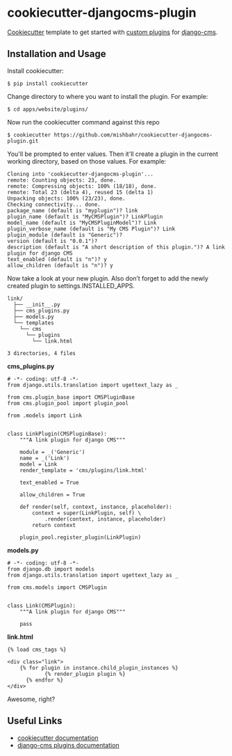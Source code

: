 cookiecutter-djangocms-plugin
=============================

[Cookiecutter](https://github.com/audreyr/cookiecutter) template to get started with
[custom plugins](http://django-cms.readthedocs.org/en/latest/extending_cms/custom_plugins.html) for [django-cms](https://github.com/divio/django-cms).


Installation and Usage
------------

Install cookiecutter:

    $ pip install cookiecutter

Change directory to where you want to install the plugin. For example:

    $ cd apps/website/plugins/

Now run the cookiecutter command against this repo

    $ cookiecutter https://github.com/mishbahr/cookiecutter-djangocms-plugin.git

You'll be prompted to enter values. Then it'll create a plugin in the current 
working directory, based on those values. For example:

    Cloning into 'cookiecutter-djangocms-plugin'...
    remote: Counting objects: 23, done.
    remote: Compressing objects: 100% (18/18), done.
    remote: Total 23 (delta 4), reused 15 (delta 1)
    Unpacking objects: 100% (23/23), done.
    Checking connectivity... done.
    package_name (default is "myplugin")? link
    plugin_name (default is "MyCMSPlugin")? LinkPlugin
    model_name (default is "MyCMSPluginModel")? Link
    plugin_verbose_name (default is "My CMS Plugin")? Link
    plugin_module (default is "Generic")?
    version (default is "0.0.1")?
    description (default is "A short description of this plugin.")? A link plugin for django CMS
    text_enabled (default is "n")? y
    allow_children (default is "n")? y

Now take a look at your new plugin. Also don’t forget to add the newly created plugin to settings.INSTALLED_APPS.

    link/
      ├── __init__.py
      ├── cms_plugins.py
      ├── models.py
      └── templates
        └── cms
          └── plugins
            └── link.html
            
    3 directories, 4 files
    

**cms_plugins.py**

    # -*- coding: utf-8 -*-
    from django.utils.translation import ugettext_lazy as _

    from cms.plugin_base import CMSPluginBase
    from cms.plugin_pool import plugin_pool

    from .models import Link


    class LinkPlugin(CMSPluginBase):
        """A link plugin for django CMS"""

        module = _('Generic')
        name = _('Link')
        model = Link
        render_template = 'cms/plugins/link.html'

        text_enabled = True
        
    	allow_children = True
    	
        def render(self, context, instance, placeholder):
            context = super(LinkPlugin, self) \
                .render(context, instance, placeholder)
            return context

        plugin_pool.register_plugin(LinkPlugin)

**models.py**

    # -*- coding: utf-8 -*-
    from django.db import models
    from django.utils.translation import ugettext_lazy as _

    from cms.models import CMSPlugin


    class Link(CMSPlugin):
        """A link plugin for django CMS"""

        pass
        
**link.html**

    {% load cms_tags %}

    <div class="link">
        {% for plugin in instance.child_plugin_instances %}
		        {% render_plugin plugin %}
	      {% endfor %}
    </div>
    
   Awesome, right? 
  
Useful Links
------------

- [cookiecutter documentation](http://cookiecutter-django-cms.readthedocs.org/)
- [django-cms plugins documentation](http://django-cms.readthedocs.org/en/latest/extending_cms/custom_plugins.html)
